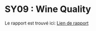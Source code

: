 # SY09 : Wine Quality

Le rapport est trouvé ici: [Lien de rapport](https://www.overleaf.com/9454713621vynbjcwjjbmf)
